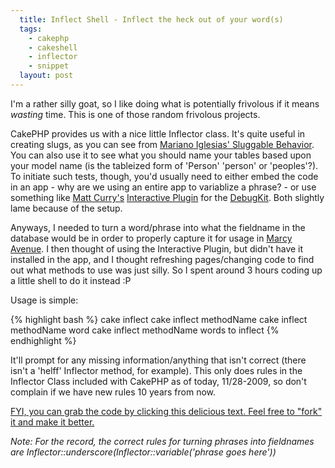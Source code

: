 ```yaml
---
  title: Inflect Shell - Inflect the heck out of your word(s) 
  tags:
    - cakephp
    - cakeshell
    - inflector
    - snippet
  layout: post
---
```


I'm a rather silly goat, so I like doing what is potentially frivolous if it means _wasting_ time. This is one of those random frivolous projects.

CakePHP provides us with a nice little Inflector class. It's quite useful in creating slugs, as you can see from [Mariano Iglesias' Sluggable Behavior](http://github.com/mariano/syrup/blob/master/models/behaviors/sluggable.php). You can also use it to see what you should name your tables based upon your model name (is the tableized form of 'Person' 'person' or 'peoples'?). To initiate such tests, though, you'd usually need to either embed the code in an app - why are we using an entire app to variablize a phrase? - or use something like [Matt Curry's](http://pseudocoder.com/) [Interactive Plugin](github.com/mcurry/interactive) for the [DebugKit](thechaw.com/debug_kit). Both slightly lame because of the setup.

Anyways, I needed to turn a word/phrase into what the fieldname in the database would be in order to properly capture it for usage in [Marcy Avenue](http://github.com/josegonzalez/marcyavenue). I then thought of using the Interactive Plugin, but didn't have it installed in the app, and I thought refreshing pages/changing code to find out what methods to use was just silly. So I spent around 3 hours coding up a little shell to do it instead :P

Usage is simple:

{% highlight bash %}
cake inflect
cake inflect methodName
cake inflect methodName word
cake inflect methodName words to inflect
{% endhighlight %}

It'll prompt for any missing information/anything that isn't correct (there isn't a 'helff' Inflector method, for example). This only does rules in the Inflector Class included with CakePHP as of today, 11/28-2009, so don't complain if we have new rules 10 years from now.

[FYI, you can grab the code by clicking this delicious text. Feel free to "fork" it and make it better.](http://gist.github.com/244394)

_Note: For the record, the correct rules for turning phrases into fieldnames are Inflector::underscore(Inflector::variable('phrase goes here'))_